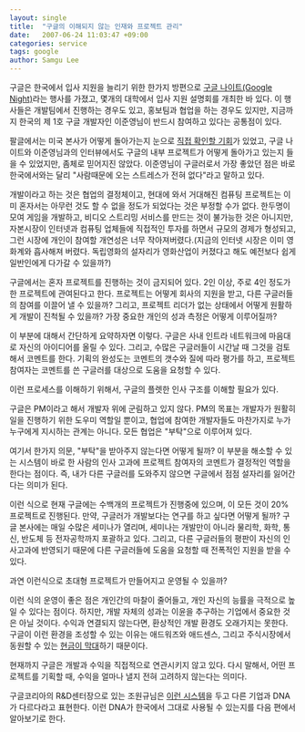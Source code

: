 ```yaml
---
layout: single
title:  "구글의 이해되지 않는 인재와 프로젝트 관리"
date:   2007-06-24 11:03:47 +09:00
categories: service
tags: google
author: Samgu Lee
---
```

구글은 한국에서 입사 지원을 늘리기 위한 한가지 방편으로 [구글 나이트(Google Night)](https://www.palgle.com/2007/03/09/google-korea-require-about-people/)라는 행사를 가졌고, 몇개의 대학에서 입사 지원 설명회를 개최한 바 있다. 이 행사들은 개발팀에서 진행하는 경우도 있고, 홍보팀과 협업을 하는 경우도 있지만, 지금까지 한국의 제 1호 구글 개발자인 이준영님이 반드시 참여하고 있다는 공통점이 있다.

팔글에서는 미국 본사가 어떻게 돌아가는지 눈으로 [직접 확인할 기회](https://www.palgle.com/2007/06/01/google-mission-through-developer-day/)가 있었고, 구글 나이트와 이준영님과의 인터뷰에서도 구글의 내부 프로젝트가 어떻게 돌아가고 있는지 들을 수 있었지만, 좀체로 믿어지진 않았다. 이준영님이 구글러로서 가장 좋았던 점은 바로 한국에서와는 달리 "사람때문에 오는 스트레스가 전혀 없다"라고 말하고 있다.

개발이라고 하는 것은 협업의 결정체이고, 현대에 와서 거대해진 컴퓨팅 프로젝트는 이미 혼자서는 아무런 것도 할 수 없을 정도가 되었다는 것은 부정할 수가 없다. 한두명이 모여 게임을 개발하고, 비디오 스트리밍 서비스를 만드는 것이 불가능한 것은 아니지만, 자본시장이 인터넷과 컴퓨팅 업체들에 직접적인 투자를 하면서 규모의 경제가 형성되고, 그런 시장에 개인이 참여할 개연성은 너무 작아져버렸다.(지금의 인터넷 시장은 이미 영화계와 흡사해져 버렸다. 독립영화의 설자리가 영화산업이 커졌다고 해도 예전보다 쉽게 일반인에게 다가갈 수 있을까?)

구글에서는 혼자 프로젝트를 진행하는 것이 금지되어 있다. 2인 이상, 주로 4인 정도가 한 프로젝트에 관여된다고 한다. 프로젝트는 어떻게 회사의 지원을 받고, 다른 구글러들의 참여를 이끌어 낼 수 있을까? 그리고, 프로젝트 리더가 없는 상태에서 어떻게 원활하게 개발이 진척될 수 있을까? 가장 중요한 개인의 성과 측정은 어떻게 이루어질까?

이 부분에 대해서 간단하게 요약하자면 이렇다. 구글은 사내 인트라 네트워크에 마음대로 자신의 아이디어를 올릴 수 있다. 그리고, 수많은 구글러들이 시간날 때 그것을 검토해서 코멘트를 한다. 기획의 완성도는 코멘트의 갯수와 질에 따라 평가를 하고, 프로젝트 참여자는 코멘트를 쓴 구글러를 대상으로 도움을 요청할 수 있다.

이런 프로세스를 이해하기 위해서, 구글의 플렛한 인사 구조를 이해할 필요가 있다.

구글은 PM이라고 해서 개발자 위에 군림하고 있지 않다. PM의 목표는 개발자가 원활히 일을 진행하기 위한 도우미 역할일 뿐이고, 협업에 참여한 개발자들도 마찬가지로 누가 누구에게 지시하는 관계는 아니다. 모든 협업은 "부탁"으로 이루어져 있다.

여기서 한가지 의문, "부탁"을 받아주지 않는다면 어떻게 될까? 이 부분을 해소할 수 있는 시스템이 바로 한 사람의 인사 고과에 프로젝트 참여자의 코멘트가 결정적인 역할을 한다는 점이다. 즉, 내가 다른 구글러를 도와주지 않으면 구글에서 점점 설자리를 잃어간다는 의미가 된다.

이런 식으로 현재 구글에는 수백개의 프로젝트가 진행중에 있으며, 이 모든 것이 20% 프로젝트로 진행된다. 만약, 구글러가 개발보다는 연구를 하고 싶다면 어떻게 될까? 구글 본사에는 매일 수많은 세미나가 열리며, 세미나는 개발만이 아니라 물리학, 화학, 통신, 반도체 등 전자공학까지 포괄하고 있다. 그리고, 다른 구글러들의 평판이 자신의 인사고과에 반영되기 때문에 다른 구글러들에 도움을 요청할 때 전폭적인 지원을 받을 수 있다.

과연 이런식으로 초대형 프로젝트가 만들어지고 운영될 수 있을까?

이런 식의 운영이 좋은 점은 개인간의 마찰이 줄어들고, 개인 자신의 능률을 극적으로 높일 수 있다는 점이다. 하지만, 개발 자체의 성과는 이윤을 추구하는 기업에서 중요한 것은 아닐 것이다. 수익과 연결되지 않는다면, 환상적인 개발 환경도 오래가지는 못한다. 구글이 이런 환경을 조성할 수 있는 이유는 애드워즈와 애드센스, 그리고 주식시장에서 동원할 수 있는 [현금이 막대](https://www.palgle.com/2007/04/20/2007-q1-earnings-of-google/)하기 때문이다.

현재까지 구글은 개발과 수익을 직접적으로 연관시키지 않고 있다. 다시 말해서, 어떤 프로젝트를 기획할 때, 수익을 얼마나 낼지 전혀 고려하지 않는다는 의미다.

구글코리아의 R&D센터장으로 있는 조원규님은 [이런 시스템](https://www.palgle.com/2007/04/10/google-korea-go/)을 두고 다른 기업과 DNA가 다르다라고 표현한다. 이런 DNA가 한국에서 그대로 사용될 수 있는지를 다음 편에서 알아보기로 한다.
